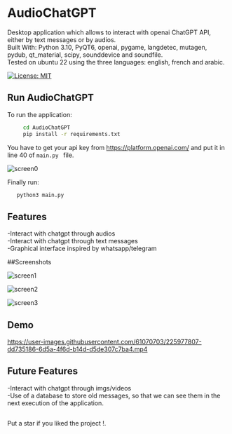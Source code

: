 
# AudioChatGPT
Desktop application which allows to interact with openai ChatGPT API, either by text messages or by audios.<br>
Built With: Python 3.10, PyQT6, openai, pygame, langdetec, mutagen, pydub, qt_material, scipy, sounddevice and soundfile.<br>
Tested on ubuntu 22 using the three languages: english, french and arabic.

[![License: MIT](https://img.shields.io/badge/License-MIT-yellow.svg)](https://opensource.org/licenses/MIT)

## Run AudioChatGPT

To run the application:

```bash
     cd AudioChatGPT
     pip install -r requirements.txt
```
You have to get your api key from https://platform.openai.com/ and put it in line 40 of ```main.py ``` file.

![screen0](https://user-images.githubusercontent.com/61070703/225979226-e15c5a6d-6539-406c-9d21-be33eb31b21e.png)



Finally run:

```bash
   python3 main.py
```


## Features

-Interact with chatgpt through audios <br/>
-Interact with chatgpt through text messages <br/>
-Graphical interface inspired by whatsapp/telegram <br/>

##Screenshots



![screen1](https://user-images.githubusercontent.com/61070703/225972068-c9329491-fade-408f-908c-657c849e8e11.png)


![screen2](https://user-images.githubusercontent.com/61070703/225972075-19d7997c-d9f1-4a1e-8ac6-d477385e81ea.png)

![screen3](https://user-images.githubusercontent.com/61070703/225972084-759e2884-875a-4fb0-ab03-b6096dbbf7e0.png)



## Demo



https://user-images.githubusercontent.com/61070703/225977807-dd735186-6d5a-4f6d-b14d-d5de307c7ba4.mp4



## Future Features

-Interact with chatgpt through imgs/videos <br/>
-Use of a database to store old messages, so that we can see them in the next execution of the application.
##

Put a star if you liked the project !.

